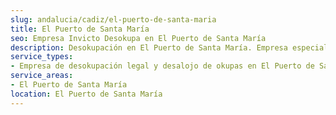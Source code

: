 ```yaml
---
slug: andalucia/cadiz/el-puerto-de-santa-maria
title: El Puerto de Santa María
seo: Empresa Invicto Desokupa en El Puerto de Santa María
description: Desokupación en El Puerto de Santa María. Empresa especializada en okupas. Mediación legal y desalojo express. Presupuesto gratuito.
service_types:
- Empresa de desokupación legal y desalojo de okupas en El Puerto de Santa María
service_areas:
- El Puerto de Santa María
location: El Puerto de Santa María
---
```

